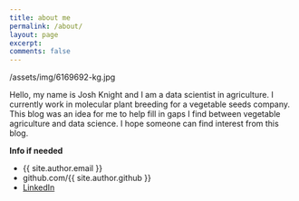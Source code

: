 ```yaml
---
title: about me
permalink: /about/
layout: page
excerpt:
comments: false
---
```

/assets/img/6169692-kg.jpg

Hello, my name is Josh Knight and I am a data scientist in agriculture. I currently work in molecular plant breeding for a vegetable seeds company. This blog was an idea for me to help fill in gaps I find between vegetable agriculture and data science. I hope someone can find interest from this blog.

**Info if needed**

- {{ site.author.email }}
- github.com/{{ site.author.github }}
- <a href="https://www.linkedin.com/in/josh-knight-1a13a7166/">LinkedIn</a>
